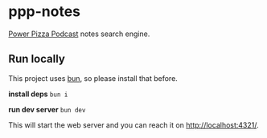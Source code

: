 # ppp-notes

[Power Pizza Podcast](https://powerpizza.it) notes search engine.

## Run locally

This project uses [bun](https://bun.sh), so please install that before.

**install deps**
`bun i`

**run dev server**
`bun dev`

This will start the web server and you can reach it on [http://localhost:4321/](http://localhost:4321/).
